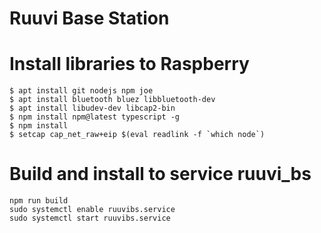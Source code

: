 # Ruuvi Base Station

# Install libraries to Raspberry

```
$ apt install git nodejs npm joe
$ apt install bluetooth bluez libbluetooth-dev 
$ apt install libudev-dev libcap2-bin
$ npm install npm@latest typescript -g
$ npm install
$ setcap cap_net_raw+eip $(eval readlink -f `which node`)
```


# Build and install to service ruuvi_bs

```
npm run build
sudo systemctl enable ruuvibs.service 
sudo systemctl start ruuvibs.service 
```

